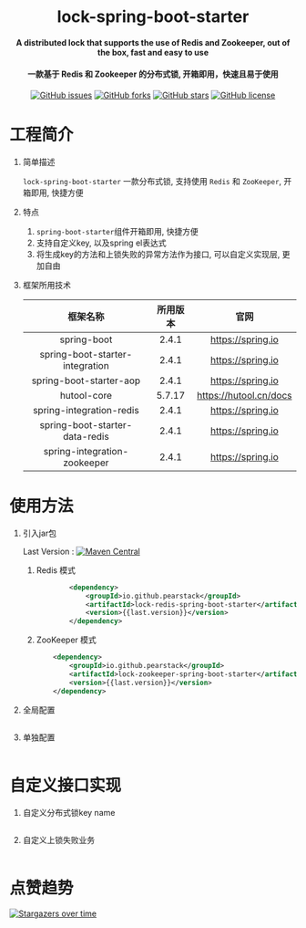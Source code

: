 <h1 align="center">
      lock-spring-boot-starter
</h1>

<h4 align="center">
A distributed lock that supports the use of Redis and Zookeeper, out of the box, fast and easy to use

<h4 align="center">
    一款基于 Redis 和 Zookeeper 的分布式锁, 开箱即用，快速且易于使用
</h4> 

<p align="center">
    <a href="https://github.com/pearstack/lock-spring-boot-starter/issues"><img alt="GitHub issues" src="https://img.shields.io/github/issues/pearstack/lock-spring-boot-starter"></a>
    <a href="https://github.com/pearstack/lock-spring-boot-starter/network"><img alt="GitHub forks" src="https://img.shields.io/github/forks/pearstack/lock-spring-boot-starter"></a>
    <a href="https://github.com/pearstack/lock-spring-boot-starter/stargazers"><img alt="GitHub stars" src="https://img.shields.io/github/stars/pearstack/lock-spring-boot-starter"></a>
    <a href="https://github.com/pearstack/lock-spring-boot-starter/blob/master/LICENSE"><img alt="GitHub license" src="https://img.shields.io/github/license/pearstack/lock-spring-boot-starter"></a>
</p>



# 工程简介

1. 简单描述

   `lock-spring-boot-starter` 一款分布式锁, 支持使用 `Redis` 和 `ZooKeeper`, 开箱即用, 快捷方便

2. 特点

   1. `spring-boot-starter`组件开箱即用, 快捷方便
   2. 支持自定义key, 以及spring el表达式
   3. 将生成key的方法和上锁失败的异常方法作为接口, 可以自定义实现层, 更加自由

3. 框架所用技术

   |            框架名称             | 所用版本 |          官网          |
   | :-----------------------------: | :------: | :--------------------: |
   |           spring-boot           |  2.4.1   |   https://spring.io    |
   | spring-boot-starter-integration |  2.4.1   |   https://spring.io    |
   |     spring-boot-starter-aop     |  2.4.1   |   https://spring.io    |
   |           hutool-core           |  5.7.17  | https://hutool.cn/docs |
   |    spring-integration-redis     |  2.4.1   |   https://spring.io    |
   | spring-boot-starter-data-redis  |  2.4.1   |   https://spring.io    |
   |  spring-integration-zookeeper   |  2.4.1   |   https://spring.io    |

   

# 使用方法

1. 引入jar包

   Last Version : [![Maven Central](https://img.shields.io/badge/Maven%20Central-0.0.2-brightgreen)](https://search.maven.org/search?q=io.github.pearstack)

   1. Redis 模式

      ```xml
              <dependency>
                  <groupId>io.github.pearstack</groupId>
                  <artifactId>lock-redis-spring-boot-starter</artifactId>
                  <version>{{last.version}}</version>
              </dependency>
      ```

   2. ZooKeeper 模式

      ```xml
          <dependency>
              <groupId>io.github.pearstack</groupId>
              <artifactId>lock-zookeeper-spring-boot-starter</artifactId>
              <version>{{last.version}}</version>
          </dependency>
      ```

2. 全局配置

   ```yaml
   
   ```

   

3. 单独配置

   ```java
   
   ```

   



# 自定义接口实现

1.  自定义分布式锁key name 

   ```java
   
   ```

   

2.  自定义上锁失败业务

   ```java
   
   ```

   



# 点赞趋势

 [![Stargazers over time](https://starchart.cc/pearstack/lock-spring-boot-starter.svg)](https://starchart.cc/pearstack/lock-spring-boot-starter) 

 